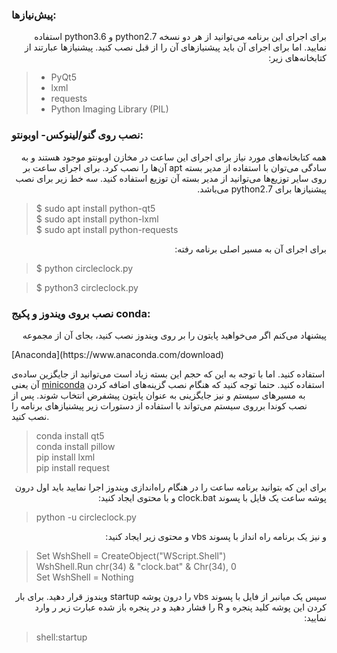 ### پیش‌نیازها:
<p dir=rtl>
برای اجرای این برنامه می‌توانید از هر دو نسخه python2.7 و python3.6 استفاده نمایید. اما برای اجرای آن باید پیشنیازهای آن را از قبل نصب کنید. پیشنیازها عبارتند از کتابخانه‌های زیر:
</p>  

> * PyQt5
> * lxml
> * requests  
> * Python Imaging Library (PIL)
  
  ### نصب روی گنو/لینوکس- اوبونتو:

 <p dir=rtl>
همه کتابخانه‌های مورد نیاز  برای اجرای این ساعت در مخازن اوبونتو موجود هستند و به سادگی می‌توان با استفاده از مدیر بسته apt آن‌ها  را نصب کرد. 
برای اجرای ساعت بر روی سایر توزیع‌ها می‌توانید از مدیر بسته آن توزیع استفاده کنید. 
  سه خط زیر برای نصب پیشنیازها برای python2.7 می‌باشد.
</p>

> $ sudo apt install python-qt5  
> $ sudo apt install python-lxml  
> $ sudo apt install python-requests  

<p dir=rtl>
  برای اجرای آن به مسیر اصلی برنامه رفته:
</p>
  
  > $ python circleclock.py
  
  > $ python3 circleclock.py

### نصب بروی ویندوز و پکیج conda:

<p dir=rtl align=right> 
پیشنهاد می‌کنم اگر می‌خواهید پایتون را بر روی ویندوز نصب کنید، بجای آن از مجموعه</p> 
[Anaconda](https://www.anaconda.com/download)

استفاده کنید. اما با توجه به این که حجم این بسته زیاد است می‌توانید از جایگزین
ساده‌ی آن یعنی
[miniconda](https://conda.io/miniconda.html)  استفاده کنید.
حتما توجه کنید که هنگام نصب گزینه‌های اضافه کردن به مسیرهای سیستم و نیز جایگزینی به عنوان پایتون پیشفرض انتخاب شوند. 
پس از نصب کوندا برروی سیستم می‌تواند با استفاده از دستورات زیر پیشنیازهای برنامه را نصب کنید.
</p>

> conda install qt5  
> conda install pillow  
> pip install lxml  
> pip install request  

<p dir=rtl>
برای این که بتوانید برنامه ساعت را در هنگام راه‌اندازی ویندوز اجرا نمایید باید اول درون پوشه ساعت یک فایل با پسوند clock.bat و با محتوی  ایجاد کنید:
</p>

> python -u circleclock.py

<p dir=rtl>
و نیز یک برنامه راه انداز با پسوند vbs و محتوی زیر ایجاد کنید:
</p>

> Set WshShell = CreateObject("WScript.Shell")   
> WshShell.Run chr(34) & "clock.bat" & Chr(34), 0  
> Set WshShell = Nothing  

<p dir=rtl>
سپس یک میانبر از فایل با پسوند vbs را درون پوشه startup ویندوز قرار دهید.
برای بار کردن این پوشه کلید پنجره و R را فشار دهید و در پنجره باز شده عبارت زیر ر وارد نمایید:
</p>

> shell:startup

